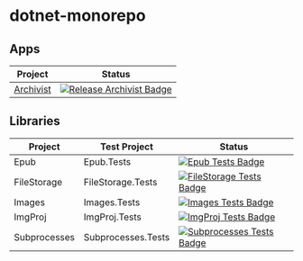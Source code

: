 # dotnet-monorepo

## Apps

| Project | Status |
| --- | --- |
| [Archivist](https://github.com/jayruin/dotnet-monorepo/releases/tag/Archivist) | [![Release Archivist Badge](https://github.com/jayruin/dotnet-monorepo/workflows/Release%20Executables%20Archivist/badge.svg)](https://github.com/jayruin/dotnet-monorepo/actions/workflows/release-executables-archivist.yml) |


## Libraries

| Project | Test Project | Status |
| --- | --- | --- |
| Epub | Epub.Tests | [![Epub Tests Badge](https://github.com/jayruin/dotnet-monorepo/workflows/Run%20Tests%20Epub/badge.svg)](https://github.com/jayruin/dotnet-monorepo/actions/workflows/run-tests-epub.yml) |
| FileStorage | FileStorage.Tests | [![FileStorage Tests Badge](https://github.com/jayruin/dotnet-monorepo/workflows/Run%20Tests%20FileStorage/badge.svg)](https://github.com/jayruin/dotnet-monorepo/actions/workflows/run-tests-filestorage.yml) |
| Images | Images.Tests | [![Images Tests Badge](https://github.com/jayruin/dotnet-monorepo/workflows/Run%20Tests%20Images/badge.svg)](https://github.com/jayruin/dotnet-monorepo/actions/workflows/run-tests-images.yml) |
| ImgProj | ImgProj.Tests | [![ImgProj Tests Badge](https://github.com/jayruin/dotnet-monorepo/workflows/Run%20Tests%20ImgProj/badge.svg)](https://github.com/jayruin/dotnet-monorepo/actions/workflows/run-tests-imgproj.yml) |
| Subprocesses | Subprocesses.Tests | [![Subprocesses Tests Badge](https://github.com/jayruin/dotnet-monorepo/workflows/Run%20Tests%20Subprocesses/badge.svg)](https://github.com/jayruin/dotnet-monorepo/actions/workflows/run-tests-subprocesses.yml) |
